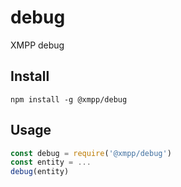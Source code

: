 # debug

XMPP debug

## Install

```
npm install -g @xmpp/debug
```

## Usage

```javascript
const debug = require('@xmpp/debug')
const entity = ...
debug(entity)
```
